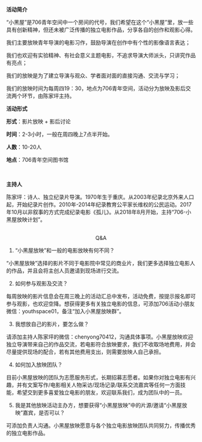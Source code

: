 **活动简介**

“小黑屋”是706青年空间中一个房间的代号，我们希望在这个“小黑屋”里，放一些具有创新精神，但还未被广泛传播的独立电影作品，分享各自的创作和观影心得。

我们主要放映青年导演的电影习作，鼓励导演在创作中有个性的影像语言表达；

我们也欢迎有实验精神、有社会意义主题电影，不追求导演大师派头，只讲究作品有亮点；

我们的放映是为了建立导演与观众、学者面对面的直接沟通、交流与学习；

我们的放映时间为每周四19：30，地点为706青年空间，活动分为放映及影后交流两个环节，由陈家坪主持。
<br>

**活动形式**

**形式**：影片放映 + 影后讨论

**时间**：2-3小时，一般在周四晚上7点半开始。

**人数**：10-20人

**地点**：706青年空间图书馆

<br>

**主持人**

陈家坪：诗人、独立纪录片导演。1970年生于重庆。从2003年纪录北京外来人口起，开始纪录片创作。2010年-2014年纪录教育公平家长维权的公民运动。2017年10月以非叙事的方式完成纪录电影《孤儿》。从2018年8月开始，主持“706-小黑屋放映计划”。
<br><br>

<center>Q&A</center>

1. “小黑屋放映”和一般的电影放映有何不同？

“小黑屋放映”选择的影片不同于电影院中常见的商业片，我们更多选择独立电影人的作品，并且会将主创人员邀请到现场进行交流。

2. 如何参与观影及交流？

每周放映的影片信息会在周三晚上的活动汇总中发布，活动免费，按提示报名即可参与观影，也欢迎空降。想获得更多有关独立电影的信息，可添加706活动小朋友微信：youthspace01，备注“加入小黑屋放映群”。

3. 我想放自己的影片，要怎么做？

请添加主持人陈家坪的微信：chenyong70412，沟通具体事项。小黑屋放映欢迎独立导演带来自己的作品交流，若电影符合放映要求，我们不收取场地费用，并会尽量提供现场的配合，若有其他费用支出，则需要放映人自己承担。

4. 如何加入放映团队？

目前小黑屋放映的团队为志愿服务形式，长期招募志愿者。如果你对独立电影有兴趣，并有文案写作/电影相关人物采访/现场记录/联系交流嘉宾等任何一方面技能，希望交到更多喜爱独立电影的朋友，欢迎联系我们，成为团队中的一员。

5. 我是其他放映活动主办方，想要获得“小黑屋放映”中的片源/邀请“小黑屋放映”嘉宾，是否可以？

可添加负责人沟通。小黑屋放映愿意与各个独立电影放映团队共同努力，传播优秀的独立电影作品。